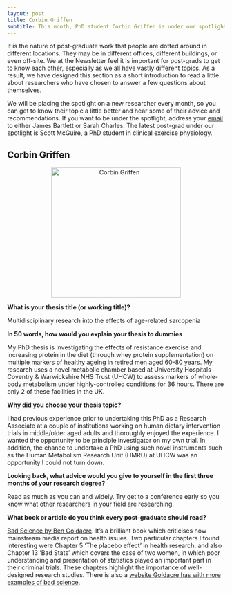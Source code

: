 ```yaml
---
layout: post
title: Corbin Griffen
subtitle: This month, PhD student Corbin Griffen is under our spotlight.
---
```


It is the nature of post-graduate work that people are dotted around in different locations. They may be in different offices, different buildings, or even off-site. We at the Newsletter feel it is important for post-grads to get to know each other, especially as we all have vastly different topics. As a result, we have designed this section as a short introduction to read a little about researchers who have chosen to answer a few questions about themselves.

We will be placing the spotlight on a new researcher every month, so you can get to know their topic a little better and hear some of their advice and recommendations. If you want to be under the spotlight, address your [email](mailto:cov.pgrnewsletter+spotlight@gmail.com) to either James Bartlett or Sarah Charles. The latest post-grad under our spotlight is Scott McGuire, a PhD student in clinical exercise physiology.

## Corbin Griffen

<center>
  <img src="{{ site.baseurl }}/img/Corbin-spotlight.jpg" alt="Corbin Griffen" width = "300" />
</center>

**What is your thesis title (or working title)?**

Multidisciplinary research into the effects of age-related sarcopenia

**In 50 words, how would you explain your thesis to dummies**

My PhD thesis is investigating the effects of resistance exercise and increasing protein in the diet (through whey protein supplementation) on multiple markers of healthy ageing in retired men aged 60-80 years. My research uses a novel metabolic chamber based at University Hospitals Coventry & Warwickshire NHS Trust (UHCW) to assess markers of whole-body metabolism under highly-controlled conditions for 36 hours. There are only 2 of these facilities in the UK.

**Why did you choose your thesis topic?**

I had previous experience prior to undertaking this PhD as a Research Associate at a couple of institutions working on human dietary intervention trials in middle/older aged adults and thoroughly enjoyed the experience. I wanted the opportunity to be principle investigator on my own trial. In addition, the chance to undertake a PhD using such novel instruments such as the Human Metabolism Research Unit (HMRU) at UHCW was an opportunity I could not turn down.

**Looking back, what advice would you give to yourself in the first three months of your research degree?**

Read as much as you can and widely. Try get to a conference early so you know what other researchers in your field are researching.

**What book or article do you think every post-graduate should read?**

[Bad Science by Ben Goldacre](https://www.amazon.co.uk/Bad-Science-Ben-Goldacre/dp/000728487X/ref=sr_1_1?ie=UTF8&qid=1529922897&sr=8-1&keywords=ben+goldacre+bad+science). It’s a brilliant book which criticises how mainstream media report on health issues. Two particular chapters I found interesting were Chapter 5 ‘The placebo effect’ in health research, and also Chapter 13 ‘Bad Stats’ which covers the case of two women, in which poor understanding and presentation of statistics played an important part in their criminal trials. These chapters highlight the importance of well-designed research studies. There is also a [website Goldacre has with more examples of bad science](https://www.badscience.net/).
